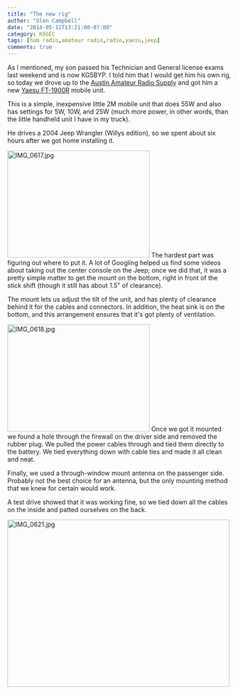 ```yaml
---
title: "The new rig"
author: "Glen Campbell"
date: "2014-05-11T13:21:00-07:00"
category: K6GEC
tags: [ham radio,amateur radio,radio,yaesu,jeep]
comments: true
---
```

As I mentioned, my son passed his Technician and General license exams last weekend and is now KG5BYP. I told him that I would get him his own rig, so today we drove up to the <a href="http://aaradio.com">Austin Amateur Radio Supply</a> and got him a new <a href="http://yaesu.com/indexVS.cfm?cmd=DisplayProducts&amp;ProdCatID=106&amp;encProdID=785189D773021EA05D9F038967A35D08&amp;DivisionID=65&amp;isArchived=0">Yaesu FT-1900R</a> mobile unit.

This is a simple, inexpensive little 2M mobile unit that does 55W and also has settings for 5W, 10W, and 25W (much more power, in other words, than the little handheld unit I have in my truck).

He drives a 2004 Jeep Wrangler (Willys edition), so we spent about six hours after we got home installing it.

<!--more-->

<a href="https://www.flickr.com/photos/gecampbell/14735082340" title="IMG_0617.jpg by Glen Campbell, on Flickr"><img src="https://farm4.staticflickr.com/3839/14735082340_05a30fe205_n.jpg" width="320" height="240" alt="IMG_0617.jpg"></a>
The hardest part was figuring out where to put it. A lot of Googling helped us find some videos about taking out the center console on the Jeep; once we did that, it was a pretty simple matter to get the mount on the bottom, right in front of the stick shift (though it still has about 1.5" of clearance).

The mount lets us adjust the tilt of the unit, and has plenty of clearance behind it for the cables and connectors. In addition, the heat sink is on the bottom, and this arrangement ensures that it's got plenty of ventilation.

<a href="https://www.flickr.com/photos/gecampbell/14735089319" title="IMG_0618.jpg by Glen Campbell, on Flickr"><img src="https://farm4.staticflickr.com/3866/14735089319_77621e7ef4_n.jpg" width="320" height="240" alt="IMG_0618.jpg"></a>
Once we got it mounted we found a hole through the firewall on the driver side and removed the rubber plug. We pulled the power cables through and tied them directly to the battery. We tied everything down with cable ties and made it all clean and neat.

Finally, we used a through-window mount antenna on the passenger side. Probably not the best choice for an antenna, but the only mounting method that we knew for certain would work.

A test drive showed that it was working fine, so we tied down all the cables on the inside and patted ourselves on the back.

<a href="https://www.flickr.com/photos/gecampbell/14921756205" title="IMG_0621.jpg by Glen Campbell, on Flickr"><img src="https://farm4.staticflickr.com/3904/14921756205_de98f0d6a1.jpg" width="500" height="375" alt="IMG_0621.jpg"></a>
